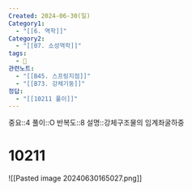 ```yaml
---
Created: 2024-06-30(일)
Category1:
  - "[[6. 역학]]"
Category2:
  - "[[07. 소성역학]]"
tags:
  - 🧮
관련노트:
  - "[[B45. 스프링지점]]"
  - "[[B73. 강체기둥]]"
정답:
  - "[[10211 풀이]]"
---
```

중요::4
풀이::O
반복도::8
설명::강체구조물의 임계좌굴하중
#  10211
![[Pasted image 20240630165027.png]]
